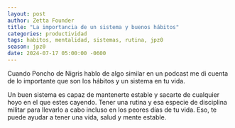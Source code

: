 ```yaml
---
layout: post
author: Zetta Founder
title: "La importancia de un sistema y buenos hábitos"
categories: productividad
tags: habitos, mentalidad, sistemas, rutina, jpz0
season: jpz0
date: 2024-07-17 05:00:00 -0600
---
```


Cuando Poncho de Nigris hablo de algo similar en un podcast me di cuenta de lo importante que son los hábitos y un sistema en tu vida.

Un buen sistema es capaz de mantenerte estable y sacarte de cualquier hoyo en el que estes cayendo. Tener una rutina y esa especie de disciplina militar para llevarlo a cabo incluso en los peores días de tu vida. Eso, te puede ayudar a tener una vida, salud y mente estable.